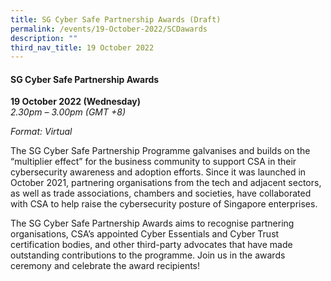 ```yaml
---
title: SG Cyber Safe Partnership Awards (Draft)
permalink: /events/19-October-2022/SCDawards
description: ""
third_nav_title: 19 October 2022
---
```

#### **SG Cyber Safe Partnership Awards**
 
**19 October 2022 (Wednesday)**  
*2.30pm – 3.00pm (GMT +8)*

*Format: Virtual*

The SG Cyber Safe Partnership Programme galvanises and builds on the “multiplier effect” for the business community to support CSA in their cybersecurity awareness and adoption efforts. Since it was launched in October 2021, partnering organisations from the tech and adjacent sectors, as well as trade associations, chambers and societies, have collaborated with CSA to help raise the cybersecurity posture of Singapore enterprises.
 
The SG Cyber Safe Partnership Awards aims to recognise partnering organisations, CSA’s appointed Cyber Essentials and Cyber Trust certification bodies, and other third-party advocates that have made outstanding contributions to the programme. Join us in the awards ceremony and celebrate the award recipients!